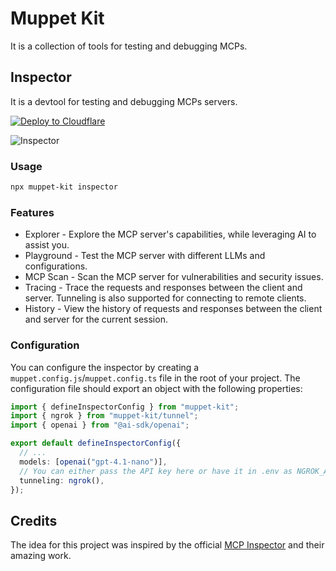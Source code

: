 # Muppet Kit

It is a collection of tools for testing and debugging MCPs.

## Inspector

It is a devtool for testing and debugging MCPs servers.

[![Deploy to Cloudflare](https://deploy.workers.cloudflare.com/button)](https://deploy.workers.cloudflare.com/?url=https://github.com/muppet-dev/kit/tree/main/packages/inspector)

![Inspector](https://raw.githubusercontent.com/muppet-dev/kit/main/public/inspector.png)

### Usage

```bash
npx muppet-kit inspector
```

### Features

- Explorer - Explore the MCP server's capabilities, while leveraging AI to assist you.
- Playground - Test the MCP server with different LLMs and configurations.
- MCP Scan - Scan the MCP server for vulnerabilities and security issues.
- Tracing - Trace the requests and responses between the client and server. Tunneling is also supported for connecting to remote clients.
- History - View the history of requests and responses between the client and server for the current session.

### Configuration

You can configure the inspector by creating a `muppet.config.js`/`muppet.config.ts` file in the root of your project. The configuration file should export an object with the following properties:

```ts
import { defineInspectorConfig } from "muppet-kit";
import { ngrok } from "muppet-kit/tunnel";
import { openai } from "@ai-sdk/openai";

export default defineInspectorConfig({
  // ...
  models: [openai("gpt-4.1-nano")],
  // You can either pass the API key here or have it in .env as NGROK_API_KEY
  tunneling: ngrok(),
});
```

## Credits

The idea for this project was inspired by the official [MCP Inspector](https://github.com/modelcontextprotocol/inspector) and their amazing work.
